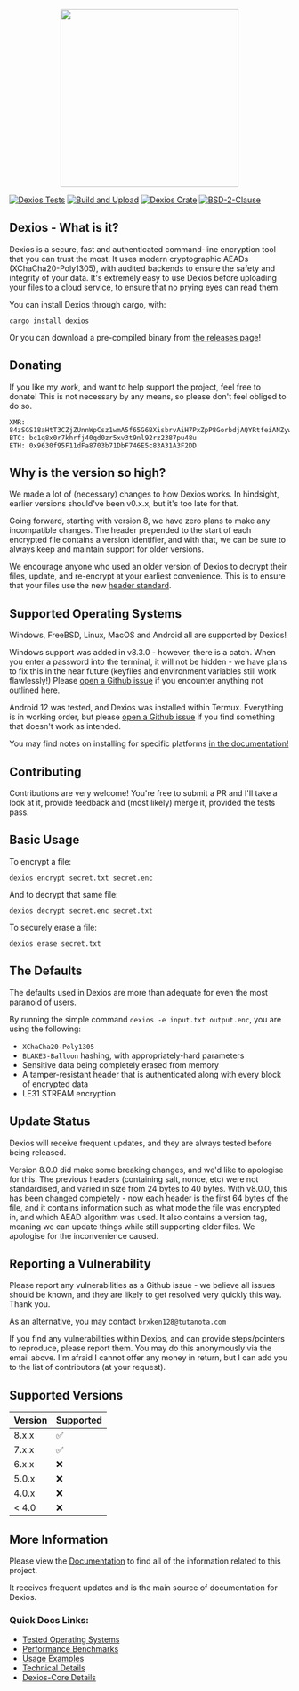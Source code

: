 <p align="center">
  <img src="https://github.com/brxken128/dexios/raw/master/assets/long-logo.png" width="320" />
</p>

[![Dexios Tests](https://img.shields.io/github/workflow/status/brxken128/dexios/Dexios%20Tests?label=Dexios%20Tests&style=flat-square)](https://github.com/brxken128/dexios/actions/workflows/dexios-tests.yml)
[![Build and Upload](https://img.shields.io/github/workflow/status/brxken128/dexios/Build%20and%20Upload?style=flat-square)](https://github.com/brxken128/dexios/actions/workflows/cargo-build.yml)
[![Dexios Crate](https://img.shields.io/crates/v/dexios.svg?style=flat-square)](https://lib.rs/crates/dexios)
[![BSD-2-Clause](https://img.shields.io/badge/License-BSD_2--Clause-blue.svg?style=flat-square)](https://opensource.org/licenses/BSD-2-Clause)

## Dexios - What is it?

Dexios is a secure, fast and authenticated command-line encryption tool that you can trust
the most. It uses modern cryptographic AEADs (XChaCha20-Poly1305),
with audited backends to ensure the safety and integrity of your data. It's
extremely easy to use Dexios before uploading your files to a
cloud service, to ensure that no prying eyes can read them.

You can install Dexios through cargo, with:

`cargo install dexios`

Or you can download a pre-compiled binary from
[the releases page](https://github.com/brxken128/dexios/releases)!

## Donating

If you like my work, and want to help support the project, feel free to donate!
This is not necessary by any means, so please don't feel obliged to do so.

```
XMR: 84zSGS18aHtT3CZjZUnnWpCsz1wmA5f65G6BXisbrvAiH7PxZpP8GorbdjAQYRtfeiANZywwUPjZcHu8eXJeWdafJQFK46G
BTC: bc1q8x0r7khrfj40qd0zr5xv3t9nl92rz2387pu48u
ETH: 0x9630f95F11dFa8703b71DbF746E5c83A31A3F2DD
```

## Why is the version so high?

We made a lot of (necessary) changes to how Dexios works. In hindsight, earlier
versions should've been v0.x.x, but it's too late for that.

Going forward, starting with version 8, we have zero plans to make any
incompatible changes. The header prepended to the start of each encrypted file
contains a version identifier, and with that, we can be sure to always keep and
maintain support for older versions.

We encourage anyone who used an older version of Dexios to decrypt their files,
update, and re-encrypt at your earliest convenience. This is to ensure that your
files use the new
[header standard](https://brxken128.github.io/dexios/dexios-core/Headers.html).

## Supported Operating Systems

Windows, FreeBSD, Linux, MacOS and Android all are supported by Dexios!

Windows support was added in v8.3.0 - however, there is a catch. When you enter
a password into the terminal, it will not be hidden - we have plans to fix this
in the near future (keyfiles and environment variables still work flawlessly!)
Please [open a Github issue](https://github.com/brxken128/dexios/issues) if you
encounter anything not outlined here.

Android 12 was tested, and Dexios was installed within Termux. Everything is in
working order, but please
[open a Github issue](https://github.com/brxken128/dexios/issues) if you find
something that doesn't work as intended.

You may find notes on installing for specific platforms
[in the documentation!](https://brxken128.github.io/dexios/Installing-and-Building.html)

## Contributing

Contributions are very welcome! You're free to submit a PR and I'll take a look
at it, provide feedback and (most likely) merge it, provided the tests pass.

## Basic Usage

To encrypt a file:

`dexios encrypt secret.txt secret.enc`

And to decrypt that same file:

`dexios decrypt secret.enc secret.txt`

To securely erase a file:

`dexios erase secret.txt`

## The Defaults

The defaults used in Dexios are more than adequate for even the most paranoid of
users.

By running the simple command `dexios -e input.txt output.enc`, you are using
the following:

- `XChaCha20-Poly1305`
- `BLAKE3-Balloon` hashing, with appropriately-hard parameters
- Sensitive data being completely erased from memory
- A tamper-resistant header that is authenticated along with every block of
  encrypted data
- LE31 STREAM encryption

## Update Status

Dexios will receive frequent updates, and they are always tested before being
released.

Version 8.0.0 did make some breaking changes, and we'd like to apologise for
this. The previous headers (containing salt, nonce, etc) were not standardised,
and varied in size from 24 bytes to 40 bytes. With v8.0.0, this has been changed
completely - now each header is the first 64 bytes of the file, and it contains
information such as what mode the file was encrypted in, and which AEAD
algorithm was used. It also contains a version tag, meaning we can update things
while still supporting older files. We apologise for the inconvenience caused.

## Reporting a Vulnerability

Please report any vulnerabilities as a Github issue - we believe all issues
should be known, and they are likely to get resolved very quickly this way.
Thank you.

As an alternative, you may contact `brxken128@tutanota.com`

If you find any vulnerabilities within Dexios, and can provide steps/pointers to
reproduce, please report them. You may do this anonymously via the email above.
I'm afraid I cannot offer any money in return, but I can add you to the list of
contributors (at your request).

## Supported Versions

| Version | Supported          |
| ------- | ------------------ |
| 8.x.x   | :white_check_mark: |
| 7.x.x   | :white_check_mark: |
| 6.x.x   | :x:                |
| 5.0.x   | :x:                |
| 4.0.x   | :x:                |
| < 4.0   | :x:                |

## More Information

Please view the [Documentation](https://brxken128.github.io/dexios/) to find all
of the information related to this project.

It receives frequent updates and is the main source of documentation for Dexios.

### Quick Docs Links:

- [Tested Operating Systems](https://brxken128.github.io/dexios/#tested-operating-systems)
- [Performance Benchmarks](https://brxken128.github.io/dexios/Checksums.html#performance)
- [Usage Examples](https://brxken128.github.io/dexios/Usage-Examples.html)
- [Technical Details](https://brxken128.github.io/dexios/technical-details/)
- [Dexios-Core Details](https://brxken128.github.io/dexios/dexios-core/index.html)
